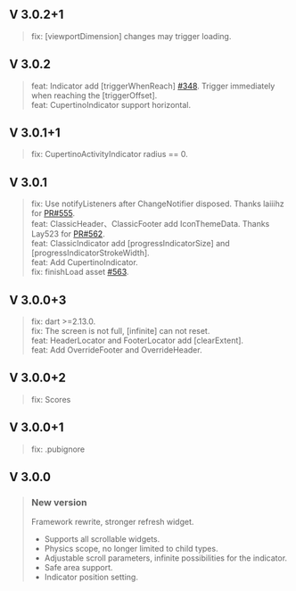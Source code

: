 ## V 3.0.2+1
> fix: [viewportDimension] changes may trigger loading.  

## V 3.0.2
> feat: Indicator add [triggerWhenReach] [#348](https://github.com/xuelongqy/flutter_easy_refresh/pull/348). Trigger immediately when reaching the [triggerOffset].  
> feat: CupertinoIndicator support horizontal.  

## V 3.0.1+1
> fix: CupertinoActivityIndicator radius == 0.  

## V 3.0.1
> fix: Use notifyListeners after ChangeNotifier disposed. Thanks laiiihz for [PR#555](https://github.com/xuelongqy/flutter_easy_refresh/pull/555).  
> feat: ClassicHeader、ClassicFooter add IconThemeData. Thanks Lay523 for [PR#562](https://github.com/xuelongqy/flutter_easy_refresh/pull/562).  
> feat: ClassicIndicator add [progressIndicatorSize] and [progressIndicatorStrokeWidth].  
> feat: Add CupertinoIndicator.  
> fix: finishLoad asset [#563](https://github.com/xuelongqy/flutter_easy_refresh/pull/563).

## V 3.0.0+3
> fix: dart >=2.13.0.  
> fix: The screen is not full, [infinite] can not reset.  
> feat: HeaderLocator and FooterLocator add [clearExtent].  
> feat: Add OverrideFooter and OverrideHeader.  

## V 3.0.0+2
> fix: Scores

## V 3.0.0+1
> fix: .pubignore

## V 3.0.0
> ### New version
> Framework rewrite, stronger refresh widget.  
> - Supports all scrollable widgets.  
> - Physics scope, no longer limited to child types.  
> - Adjustable scroll parameters, infinite possibilities for the indicator.  
> - Safe area support.  
> - Indicator position setting.  
